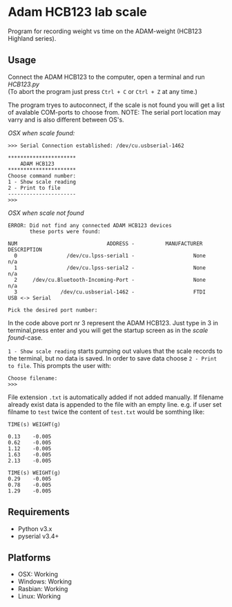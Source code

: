 # Adam HCB123 lab scale
Program for recording weight vs time on the ADAM-weight (HCB123 Highland series).

## Usage
Connect the ADAM HCB123 to the computer, open a terminal and run _HCB123.py_ \
(To abort the program just press `Ctrl + C` or `Ctrl + Z` at any time.)

The program tryes to autoconnect, if the scale is not found you will get a list of avalable COM-ports to choose from. 
NOTE: The serial port location may varry and is also different between OS's.

_OSX when scale found:_
```
>>> Serial Connection established: /dev/cu.usbserial-1462

**********************
    ADAM HCB123 
**********************
Choose command number:
1 - Show scale reading
2 - Print to file
----------------------
>>> 
```
_OSX when scale not found_
```
ERROR: Did not find any connected ADAM HCB123 devices
       these ports were found:

NUM                             ADDRESS -          MANUFACTURER                     DESCRIPTION  
  0                /dev/cu.lpss-serial1 -                   None                             n/a  
  1                /dev/cu.lpss-serial2 -                   None                             n/a  
  2     /dev/cu.Bluetooth-Incoming-Port -                   None                             n/a  
  3              /dev/cu.usbserial-1462 -                   FTDI                  USB <-> Serial  

Pick the desired port number: 
```
In the code above port nr 3 represent the ADAM HCB123. Just type in 3 in terminal,press enter and you will get the startup screen as in the _scale found_-case.

`1 - Show scale reading` starts pumping out values that the scale records to the terminal, but no data is saved. In order to save data choose
`2 - Print to file`. This prompts the user with: 
```
Choose filename:
>>> 
```
File extension `.txt` is automatically added if not added manually.
If filename already exist data is appended to the file with an empty line. 
e.g. if user set filname to `test` twice the content of `test.txt` would be somthing like:
```
TIME(s)	WEIGHT(g)

0.13	-0.005
0.62	-0.005
1.12	-0.005
1.63	-0.005
2.13	-0.005

TIME(s)	WEIGHT(g)
0.29	-0.005
0.78	-0.005
1.29	-0.005
```


## Requirements
- Python v3.x
- pyserial v3.4+

## Platforms
- OSX: Working
- Windows: Working
- Rasbian: Working
- Linux: Working
